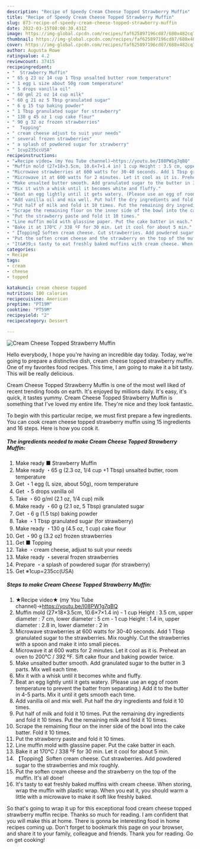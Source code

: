 ```yaml
---
description: "Recipe of Speedy Cream Cheese Topped Strawberry Muffin"
title: "Recipe of Speedy Cream Cheese Topped Strawberry Muffin"
slug: 873-recipe-of-speedy-cream-cheese-topped-strawberry-muffin
date: 2022-03-15T08:00:30.431Z
image: https://img-global.cpcdn.com/recipes/faf625897196cd87/680x482cq70/cream-cheese-topped-strawberry-muffin-recipe-main-photo.jpg
thumbnail: https://img-global.cpcdn.com/recipes/faf625897196cd87/680x482cq70/cream-cheese-topped-strawberry-muffin-recipe-main-photo.jpg
cover: https://img-global.cpcdn.com/recipes/faf625897196cd87/680x482cq70/cream-cheese-topped-strawberry-muffin-recipe-main-photo.jpg
author: Augusta Rowe
ratingvalue: 4.2
reviewcount: 37415
recipeingredient:
- "  Strawberry Muffin"
- " 65 g 23 oz 14 cup 1 Tbsp unsalted butter room temperature"
- " 1 egg L size about 50g room temperature"
- " 5 drops vanilla oil"
- " 60 gml 21 oz 14 cup milk"
- " 60 g 21 oz 5 Tbsp granulated sugar"
- " 6 g 15 tsp baking powder"
- " 1 Tbsp granulated sugar for strawberry"
- " 130 g 45 oz 1 cup cake flour"
- " 90 g 32 oz frozen strawberries"
- "  Topping"
- " cream cheese adjust to suit your needs"
- " several frozen strawberries"
- " a splash of powdered sugar for strawberry"
- " 1cup235ccUSA"
recipeinstructions:
- "★Recipe video★ (my You Tube channel)→https://youtu.be/I08PW1g7qBQ"
- "Muffin mold (27×18×3.5cm, 10.6×7×1.4 in) 1 cup Height : 3.5 cm, upper diameter : 7 cm, lower diameter : 5 cm 1 cup Height : 1.4 in, upper diameter : 2.8 in, lower diameter : 2 in"
- "Microwave strawberries at 600 watts for 30-40 seconds. Add 1 Tbsp granulated sugar to the strawberries. Mix roughly. Cut the strawberries with a spoon and make it into small pieces."
- "Microwave it at 600 watts for 2 minutes. Let it cool as it is. Preheat an oven to 200℃ / 392 ºF. Sift cake flour and baking powder twice."
- "Make unsalted butter smooth. Add granulated sugar to the butter in 3 parts. Mix well each time."
- "Mix it with a whisk until it becomes white and fluffy."
- "Beat an egg lightly until it gets watery. (Please use an egg of room temperature to prevent the batter from separating.) Add it to the butter in 4-5 parts. Mix it until it gets smooth each time."
- "Add vanilla oil and mix well. Put half the dry ingredients and fold it 10 times."
- "Put half of milk and fold it 10 times. Put the remaining dry ingredients and fold it 10 times. Put the remaining milk and fold it 10 times."
- "Scrape the remaining flour on the inner side of the bowl into the cake batter. Fold it 10 times."
- "Put the strawberry paste and fold it 10 times."
- "Line muffin mold with glassine paper. Put the cake batter in each."
- "Bake it at 170℃ / 338 ºF for 30 min. Let it cool for about 5 min."
- "【Topping】Soften cream cheese. Cut strawberries. Add powdered sugar to the strawberries and mix roughly."
- "Put the soften cream cheese and the strawberry on the top of the muffin. It&#39;s all done!"
- "It&#39;s tasty to eat freshly baked muffins with cream cheese. When storing, wrap the muffin with plastic wrap. When you eat it, you should warm a little with a microwave to make it soft like freshly baked."
categories:
- Recipe
tags:
- cream
- cheese
- topped

katakunci: cream cheese topped 
nutrition: 100 calories
recipecuisine: American
preptime: "PT19M"
cooktime: "PT59M"
recipeyield: "2"
recipecategory: Dessert

---
```



![Cream Cheese Topped Strawberry Muffin](https://img-global.cpcdn.com/recipes/faf625897196cd87/680x482cq70/cream-cheese-topped-strawberry-muffin-recipe-main-photo.jpg)

Hello everybody, I hope you're having an incredible day today. Today, we're going to prepare a distinctive dish, cream cheese topped strawberry muffin. One of my favorites food recipes. This time, I am going to make it a bit tasty. This will be really delicious.



Cream Cheese Topped Strawberry Muffin is one of the most well liked of recent trending foods on earth. It's enjoyed by millions daily. It's easy, it's quick, it tastes yummy. Cream Cheese Topped Strawberry Muffin is something that I've loved my entire life. They're nice and they look fantastic.


To begin with this particular recipe, we must first prepare a few ingredients. You can cook cream cheese topped strawberry muffin using 15 ingredients and 16 steps. Here is how you cook it.

<!--inarticleads1-->

##### The ingredients needed to make Cream Cheese Topped Strawberry Muffin:

1. Make ready  ■ Strawberry Muffin
1. Make ready  ・65 g (2.3 oz, 1/4 cup +1 Tbsp) unsalted butter, room temperature
1. Get  ・1 egg (L size, about 50g), room temperature
1. Get  ・5 drops vanilla oil
1. Take  ・60 g/ml (2.1 oz, 1/4 cup) milk
1. Make ready  ・60 g (2.1 oz, 5 Tbsp) granulated sugar
1. Get  ・6 g (1.5 tsp) baking powder
1. Take  ・1 Tbsp granulated sugar (for strawberry)
1. Make ready  ・130 g (4.5 oz, 1 cup) cake flour
1. Get  ・90 g (3.2 oz) frozen strawberries
1. Get  ■ Topping
1. Take  ・cream cheese, adjust to suit your needs
1. Make ready  ・several frozen strawberries
1. Prepare  ・a splash of powdered sugar (for strawberry)
1. Get  ※1cup=235cc(USA)




<!--inarticleads2-->

##### Steps to make Cream Cheese Topped Strawberry Muffin:

1. ★Recipe video★ (my You Tube channel)→https://youtu.be/I08PW1g7qBQ
1. Muffin mold (27×18×3.5cm, 10.6×7×1.4 in) - 1 cup Height : 3.5 cm, upper diameter : 7 cm, lower diameter : 5 cm - 1 cup Height : 1.4 in, upper diameter : 2.8 in, lower diameter : 2 in
1. Microwave strawberries at 600 watts for 30-40 seconds. Add 1 Tbsp granulated sugar to the strawberries. Mix roughly. Cut the strawberries with a spoon and make it into small pieces.
1. Microwave it at 600 watts for 2 minutes. Let it cool as it is. Preheat an oven to 200℃ / 392 ºF. Sift cake flour and baking powder twice.
1. Make unsalted butter smooth. Add granulated sugar to the butter in 3 parts. Mix well each time.
1. Mix it with a whisk until it becomes white and fluffy.
1. Beat an egg lightly until it gets watery. (Please use an egg of room temperature to prevent the batter from separating.) Add it to the butter in 4-5 parts. Mix it until it gets smooth each time.
1. Add vanilla oil and mix well. Put half the dry ingredients and fold it 10 times.
1. Put half of milk and fold it 10 times. Put the remaining dry ingredients and fold it 10 times. Put the remaining milk and fold it 10 times.
1. Scrape the remaining flour on the inner side of the bowl into the cake batter. Fold it 10 times.
1. Put the strawberry paste and fold it 10 times.
1. Line muffin mold with glassine paper. Put the cake batter in each.
1. Bake it at 170℃ / 338 ºF for 30 min. Let it cool for about 5 min.
1. 【Topping】Soften cream cheese. Cut strawberries. Add powdered sugar to the strawberries and mix roughly.
1. Put the soften cream cheese and the strawberry on the top of the muffin. It&#39;s all done!
1. It&#39;s tasty to eat freshly baked muffins with cream cheese. When storing, wrap the muffin with plastic wrap. When you eat it, you should warm a little with a microwave to make it soft like freshly baked.




So that's going to wrap it up for this exceptional food cream cheese topped strawberry muffin recipe. Thanks so much for reading. I am confident that you will make this at home. There is gonna be interesting food in home recipes coming up. Don't forget to bookmark this page on your browser, and share it to your family, colleague and friends. Thank you for reading. Go on get cooking!
